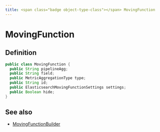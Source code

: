 ```yaml
---
title: <span class="badge object-type-class"></span> MovingFunction
---
```

# <span class="badge object-type-class"></span> MovingFunction

## Definition

```java
public class MovingFunction {
  public String pipelineAgg;
  public String field;
  public MetricAggregationType type;
  public String id;
  public ElasticsearchMovingFunctionSettings settings;
  public Boolean hide;
}
```
## See also

 * <span class="badge builder"></span> [MovingFunctionBuilder](./builder-MovingFunctionBuilder.md)
